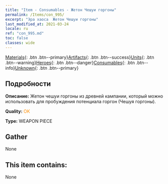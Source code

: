 ```yaml
---
title: "Item - Consumables - Жетон Чешуи горгоны"
permalink: /Items/con_995/
excerpt: "Эра хаоса  Жетон Чешуи горгоны"
last_modified_at: 2021-03-24
locale: ru
ref: "con_995.md"
toc: false
classes: wide
---
```

 [Materials](/ru/Items/){: .btn .btn--primary}[Artifacts](/ru/Items/Artifacts/){: .btn .btn--success}[Units](/ru/Items/Units/){: .btn .btn--warning}[Heroes](/ru/Items/Heroes/){: .btn .btn--danger}[Consumables](/ru/Items/Consumables/){: .btn .btn--info}[Unknown](/ru/Items/Unknown/){: .btn .btn--primary}

## Подробности
 **Описание:** Жетон чешуи горгоны из древней кампании, который можно использовать для пробуждения потенциала горгон (Чешуя горгоны).

 **Quality:** <span style="color: #FF8C00">OK</span>

 **Type:** WEAPON PIECE

## Gather

  None

## This item contains:

  None

